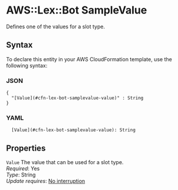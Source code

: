 # AWS::Lex::Bot SampleValue<a name="aws-properties-lex-bot-samplevalue"></a>

Defines one of the values for a slot type\.

## Syntax<a name="aws-properties-lex-bot-samplevalue-syntax"></a>

To declare this entity in your AWS CloudFormation template, use the following syntax:

### JSON<a name="aws-properties-lex-bot-samplevalue-syntax.json"></a>

```
{
  "[Value](#cfn-lex-bot-samplevalue-value)" : String
}
```

### YAML<a name="aws-properties-lex-bot-samplevalue-syntax.yaml"></a>

```
  [Value](#cfn-lex-bot-samplevalue-value): String
```

## Properties<a name="aws-properties-lex-bot-samplevalue-properties"></a>

`Value`  <a name="cfn-lex-bot-samplevalue-value"></a>
The value that can be used for a slot type\.  
*Required*: Yes  
*Type*: String  
*Update requires*: [No interruption](https://docs.aws.amazon.com/AWSCloudFormation/latest/UserGuide/using-cfn-updating-stacks-update-behaviors.html#update-no-interrupt)